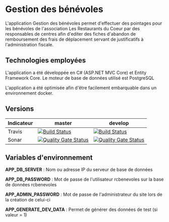 # Gestion des bénévoles

L'application Gestion des bénévoles permet d'effectuer des pointages pour les bénévoles de l'association Les Restaurants du Coeur par des responsables de centres afin d'editer des fiches d'abandon de remboursement des frais de déplacement servant de justificatifs à l'administration fiscale.

## Technologies employées

L'application a été développée en C# (ASP.NET MVC Core) et Entity Framework Core.
Le moteur de base de données utilisé est PostgreSQL

L'application a été optimisée afin d'être facilement embarquable dans un environnement docker.

## Versions

| Indicateur | master | develop |
|------------|--------|---------|
| Travis     | [![Build Status](https://travis-ci.org/reality77/rcbenevoles.svg?branch=master)](https://travis-ci.org/reality77/rcbenevoles) |  [![Build Status](https://travis-ci.org/reality77/rcbenevoles.svg?branch=develop)](https://travis-ci.org/reality77/rcbenevoles) |
| Sonar      | [![Quality Gate Status](https://sonarcloud.io/api/project_badges/measure?project=reality77_rcbenevoles&metric=alert_status)](https://sonarcloud.io/dashboard?id=reality77_rcbenevoles) | [![Quality Gate Status](https://sonarcloud.io/api/project_badges/measure?branch=develop&project=reality77_rcbenevoles&metric=alert_status)](https://sonarcloud.io/dashboard?id=reality77_rcbenevoles&branch=develop)

## Variables d'environnement

**APP_DB_SERVER** : Nom ou adresse IP du serveur de base de données

**APP_DB_PASSWORD** : Mot de passe de l'utilisateur rcbenevoles sur la base de données rcbenevoles

**APP_ADMIN_PASSWORD** : Mot de passe de l'administrateur du site lors de la création de celui-ci

**APP_GENERATE_DEV_DATA** : Permet de générer des données de test (si valeur = 1)